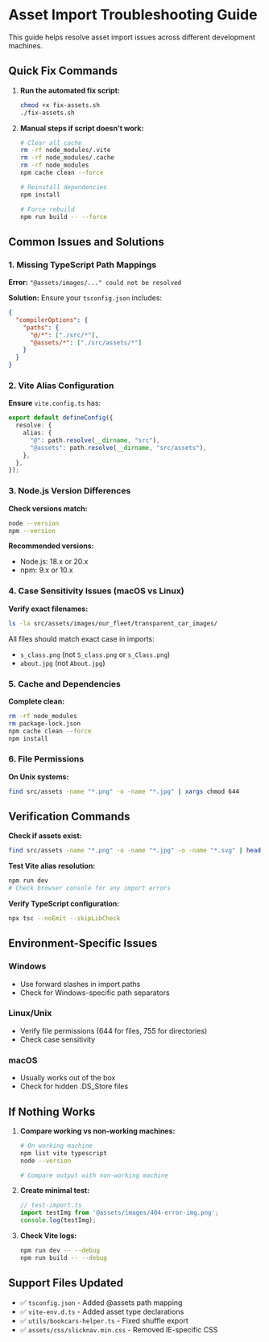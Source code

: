 # Asset Import Troubleshooting Guide

This guide helps resolve asset import issues across different development machines.

## Quick Fix Commands

1. **Run the automated fix script:**
   ```bash
   chmod +x fix-assets.sh
   ./fix-assets.sh
   ```

2. **Manual steps if script doesn't work:**
   ```bash
   # Clear all cache
   rm -rf node_modules/.vite
   rm -rf node_modules/.cache
   rm -rf node_modules
   npm cache clean --force
   
   # Reinstall dependencies
   npm install
   
   # Force rebuild
   npm run build -- --force
   ```

## Common Issues and Solutions

### 1. Missing TypeScript Path Mappings

**Error:** `"@assets/images/..." could not be resolved`

**Solution:** Ensure your `tsconfig.json` includes:
```json
{
  "compilerOptions": {
    "paths": {
      "@/*": ["./src/*"],
      "@assets/*": ["./src/assets/*"]
    }
  }
}
```

### 2. Vite Alias Configuration

**Ensure** `vite.config.ts` has:
```typescript
export default defineConfig({
  resolve: {
    alias: {
      "@": path.resolve(__dirname, "src"),
      "@assets": path.resolve(__dirname, "src/assets"),
    },
  },
});
```

### 3. Node.js Version Differences

**Check versions match:**
```bash
node --version
npm --version
```

**Recommended versions:**
- Node.js: 18.x or 20.x
- npm: 9.x or 10.x

### 4. Case Sensitivity Issues (macOS vs Linux)

**Verify exact filenames:**
```bash
ls -la src/assets/images/our_fleet/transparent_car_images/
```

All files should match exact case in imports:
- `s_class.png` (not `S_class.png` or `s_Class.png`)
- `about.jpg` (not `About.jpg`)

### 5. Cache and Dependencies

**Complete clean:**
```bash
rm -rf node_modules
rm package-lock.json
npm cache clean --force
npm install
```

### 6. File Permissions

**On Unix systems:**
```bash
find src/assets -name "*.png" -o -name "*.jpg" | xargs chmod 644
```

## Verification Commands

**Check if assets exist:**
```bash
find src/assets -name "*.png" -o -name "*.jpg" -o -name "*.svg" | head -10
```

**Test Vite alias resolution:**
```bash
npm run dev
# Check browser console for any import errors
```

**Verify TypeScript configuration:**
```bash
npx tsc --noEmit --skipLibCheck
```

## Environment-Specific Issues

### Windows
- Use forward slashes in import paths
- Check for Windows-specific path separators

### Linux/Unix
- Verify file permissions (644 for files, 755 for directories)
- Check case sensitivity

### macOS
- Usually works out of the box
- Check for hidden .DS_Store files

## If Nothing Works

1. **Compare working vs non-working machines:**
   ```bash
   # On working machine
   npm list vite typescript
   node --version
   
   # Compare output with non-working machine
   ```

2. **Create minimal test:**
   ```typescript
   // test-import.ts
   import testImg from '@assets/images/404-error-img.png';
   console.log(testImg);
   ```

3. **Check Vite logs:**
   ```bash
   npm run dev -- --debug
   npm run build -- --debug
   ```

## Support Files Updated

- ✅ `tsconfig.json` - Added @assets path mapping
- ✅ `vite-env.d.ts` - Added asset type declarations  
- ✅ `utils/bookcars-helper.ts` - Fixed shuffle export
- ✅ `assets/css/slicknav.min.css` - Removed IE-specific CSS